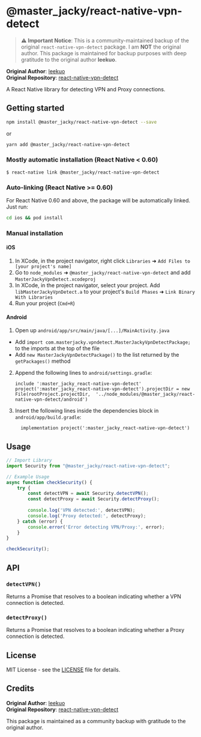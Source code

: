 
# @master_jacky/react-native-vpn-detect

> **⚠️ Important Notice**: This is a community-maintained backup of the original `react-native-vpn-detect` package. I am **NOT** the original author. This package is maintained for backup purposes with deep gratitude to the original author **leekuo**.

**Original Author**: [leekuo](https://github.com/leekuo)  
**Original Repository**: [react-native-vpn-detect](https://github.com/leekuo/react-native-vpn-detect)

A React Native library for detecting VPN and Proxy connections.

## Getting started

```bash
npm install @master_jacky/react-native-vpn-detect --save
```

or

```bash
yarn add @master_jacky/react-native-vpn-detect
```

### Mostly automatic installation (React Native < 0.60)

`$ react-native link @master_jacky/react-native-vpn-detect`

### Auto-linking (React Native >= 0.60)

For React Native 0.60 and above, the package will be automatically linked. Just run:

```bash
cd ios && pod install
```

### Manual installation


#### iOS

1. In XCode, in the project navigator, right click `Libraries` ➜ `Add Files to [your project's name]`
2. Go to `node_modules` ➜ `@master_jacky/react-native-vpn-detect` and add `MasterJackyVpnDetect.xcodeproj`
3. In XCode, in the project navigator, select your project. Add `libMasterJackyVpnDetect.a` to your project's `Build Phases` ➜ `Link Binary With Libraries`
4. Run your project (`Cmd+R`)

#### Android

1. Open up `android/app/src/main/java/[...]/MainActivity.java`
  - Add `import com.masterjacky.vpndetect.MasterJackyVpnDetectPackage;` to the imports at the top of the file
  - Add `new MasterJackyVpnDetectPackage()` to the list returned by the `getPackages()` method
2. Append the following lines to `android/settings.gradle`:
  	```
  	include ':master_jacky_react-native-vpn-detect'
  	project(':master_jacky_react-native-vpn-detect').projectDir = new File(rootProject.projectDir, 	'../node_modules/@master_jacky/react-native-vpn-detect/android')
  	```
3. Insert the following lines inside the dependencies block in `android/app/build.gradle`:
  	```
      implementation project(':master_jacky_react-native-vpn-detect')
  	```


## Usage

```javascript
// Import Library
import Security from "@master_jacky/react-native-vpn-detect";

// Example Usage
async function checkSecurity() {
	try {
		const detectVPN = await Security.detectVPN();
		const detectProxy = await Security.detectProxy();
		
		console.log('VPN detected:', detectVPN);
		console.log('Proxy detected:', detectProxy);
	} catch (error) {
		console.error('Error detecting VPN/Proxy:', error);
	}
}

checkSecurity();
```

## API

### `detectVPN()`
Returns a Promise that resolves to a boolean indicating whether a VPN connection is detected.

### `detectProxy()`
Returns a Promise that resolves to a boolean indicating whether a Proxy connection is detected.

## License

MIT License - see the [LICENSE](LICENSE) file for details.

## Credits

**Original Author**: [leekuo](https://github.com/leekuo)  
**Original Repository**: [react-native-vpn-detect](https://github.com/leekuo/react-native-vpn-detect)

This package is maintained as a community backup with gratitude to the original author.
